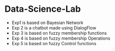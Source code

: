 # Data-Science-Lab
- Exp1 is based on Bayesian Network
- Exp 2 is a chatbot made using DialogFlow
- Exp 3 is based on fuzzy membership functions
- Exp 4 is based on fuzzy membership Operations
- Exp 5 is based on fuzzy Control functions 